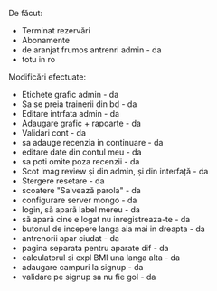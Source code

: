 De făcut:

- Terminat rezervări
- Abonamente
- de aranjat frumos antrenri admin - da
- totu in ro

Modificări efectuate:
- Etichete grafic admin - da
- Sa se preia trainerii din bd - da
- Editare intrfata admin - da
- Adaugare grafic + rapoarte - da
- Validari cont - da 
- sa adauge recenzia in continuare - da
- editare date din contul meu - da
- sa poti omite poza recenzii - da
- Scot imag review și din admin, și din interfață - da
- Stergere resetare - da
- scoatere "Salvează parola" - da
- configurare server mongo - da
- login, sã aparã label mereu - da
- sã aparã cine e logat nu inregistreaza-te - da
- butonul de incepere langa aia mai in dreapta - da
- antrenorii apar ciudat - da
- pagina separata pentru aparate dif - da
- calculatorul si expl BMI una langa alta - da
- adaugare campuri la signup - da
- validare pe signup sa nu fie gol - da

